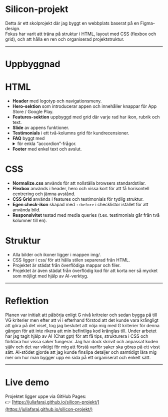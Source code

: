 # Silicon-projekt

Detta är ett skolprojekt där jag byggt en webbplats baserat på en Figma-design.  
Fokus har varit att träna på struktur i HTML, layout med CSS (flexbox och grid), och att hålla en ren och organiserad projektstruktur.  

---

# Uppbyggnad

# HTML
- **Header** med logotyp och navigationsmeny.  
- **Hero-sektion** som introducerar appen och innehåller knappar för App Store / Google Play.  
- **Features-sektion** uppbyggd med grid där varje rad har ikon, rubrik och text.  
- **Slide** av appens funktioner.  
- **Testimonials** i ett två-kolumns grid för kundrecensioner.  
- **FAQ** byggt med <details> och <summary> för enkla “accordion”-frågor.  
- **Footer** med enkel text och avslut.  

# CSS 
- **Normalize.css** används för att nollställa browsers standardstilar.  
- **Flexbox** används i header, hero och vissa kort för att få horisontell centrering och jämna avstånd.  
- **CSS Grid** används i features och testimonials för tydlig struktur.  
- **Egen check-ikon** skapad med `::before` i checklistor istället för att använda bild.  
- **Responsivitet** testad med media queries (t.ex. testimonials går från två kolumner till en).  

# Struktur
- Alla bilder och ikoner ligger i mappen img/.  
- CSS ligger i css/ för att hålla stilen separerad från HTML.  
- Projektet är städat från överflödiga mappar och filer.
- Projektet är även städat från överflödig kod för att korta ner så mycket som möjligt med hjälp av AI-verktyg. 

---

# Reflektion
Planen var initialt att påbörja enligt G nivå kritreier och sedan bygga på till VG kriterier men efter att vi i efterhand förstod att det kunde vara krångligt att göra på det viset, 
tog jag beslutet att nöja mig med G kriterier för denna gången för att inte rikera att min befintliga kod krånglas till. 
Under arbetet har jag tagit hjälp av AI (Chat gpt) för att få tips, strukturera i CSS och förklara hur vissa saker fungerar. 
Jag har dock skrivit och anpassat koden själv och det var viktigt för mig att förstå varför saker ska göras på ett visst sätt. 
AI-stödet gjorde att jag kunde finslipa detaljer och samtidigt lära mig mer om hur man bygger upp en sida på ett organiserat och enkelt sätt.  

---

# Live demo
Projektet ligger uppe via GitHub Pages:  
👉 [https://juliafaraj.github.io/silicon-projekt/](https://juliafaraj.github.io/silicon-projekt/)
